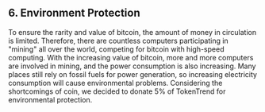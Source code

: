 ## 6. Environment Protection

To ensure the rarity and value of bitcoin, the amount of money in circulation is limited. Therefore, there are countless computers participating in "mining" all over the world, competing for bitcoin with high-speed computing. With the increasing value of bitcoin, more and more computers are involved in mining, and the power consumption is also increasing. Many places still rely on fossil fuels for power generation, so increasing electricity consumption will cause environmental problems. Considering the shortcomings of coin, we decided to donate 5% of TokenTrend for environmental protection.
